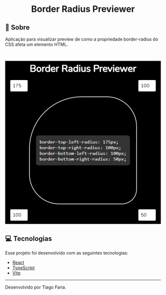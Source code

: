 <h1 align="center">Border Radius Previewer</h1>

## 🔖 Sobre

Aplicação para visualizar preview de como a propriedade border-radius do CSS afeta um elemento HTML.

<br>

<p align="center">
  <img src="../.github/border-radius-previewer.png" alt="Border Radius Previewer" />
</p>

## 💻 Tecnologias

Esse projeto foi desenvolvido com as seguintes tecnologias:

- [React](https://pt-br.reactjs.org/)
- [TypeScript](https://www.typescriptlang.org/)
- [Vite](https://vitejs.dev/)

---

Desenvolvido por Tiago Faria.